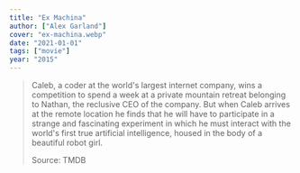 ```yaml
---
title: "Ex Machina"
author: ["Alex Garland"]
cover: "ex-machina.webp"
date: "2021-01-01"
tags: ["movie"]
year: "2015"
---
```


> Caleb, a coder at the world's largest internet company, wins a competition to spend a week at a private mountain retreat belonging to Nathan, the reclusive CEO of the company. But when Caleb arrives at the remote location he finds that he will have to participate in a strange and fascinating experiment in which he must interact with the world's first true artificial intelligence, housed in the body of a beautiful robot girl.
>
> Source: TMDB
